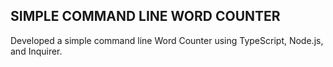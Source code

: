 **SIMPLE COMMAND LINE WORD COUNTER**
---
Developed a simple command line Word Counter using TypeScript, Node.js, and Inquirer.